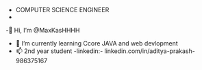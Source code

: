 - COMPUTER SCIENCE ENGINEER
- 
-👋 Hi, I’m @MaxKasHHHH
- 🌱 I’m currently learning Ccore JAVA and web devlopment
- 📫 2nd year student
-linkedin:- linkedin.com/in/aditya-prakash-986375167
<!---
MaxKasHHHH/MaxKasHHHH is a ✨ special ✨ repository because its `README.md` (this file) appears on your GitHub profile.
You can click the Preview link to take a look at your changes.
--->
